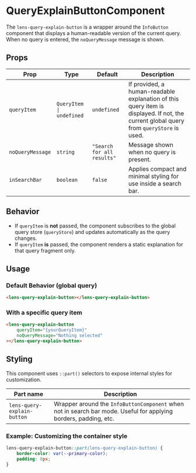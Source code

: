 # QueryExplainButtonComponent

The `lens-query-explain-button` is a wrapper around the `InfoButton` component that displays a human-readable version of the current query. When no query is entered, the `noQueryMessage` message is shown.

## Props

| Prop             | Type                     | Default                    | Description                                                                                                                            |
| ---------------- | ------------------------ | -------------------------- | -------------------------------------------------------------------------------------------------------------------------------------- |
| `queryItem`      | `QueryItem \| undefined` | `undefined`                | If provided, a human-readable explanation of this query item is displayed. If not, the current global query from `queryStore` is used. |
| `noQueryMessage` | `string`                 | `"Search for all results"` | Message shown when no query is present.                                                                                                |
| `inSearchBar`    | `boolean`                | `false`                    | Applies compact and minimal styling for use inside a search bar.                                                                       |

## Behavior

- If `queryItem` is **not** passed, the component subscribes to the global query store (`queryStore`) and updates automatically as the query changes.
- If `queryItem` **is** passed, the component renders a static explanation for that query fragment only.

## Usage

### Default Behavior (global query)

```html
<lens-query-explain-button></lens-query-explain-button>
```

### With a specific query item

```html
<lens-query-explain-button
    queryItem="{yourQueryItem}"
    noQueryMessage="Nothing selected"
></lens-query-explain-button>
```

## Styling

This component uses `::part()` selectors to expose internal styles for customization.

| Part name                   | Description                                                                                                      |
| --------------------------- | ---------------------------------------------------------------------------------------------------------------- |
| `lens-query-explain-button` | Wrapper around the `InfoButtonComponent` when not in search bar mode. Useful for applying borders, padding, etc. |

### Example: Customizing the container style

```css
lens-query-explain-button::part(lens-query-explain-button) {
    border-color: var(--primary-color);
    padding: 8px;
}
```
